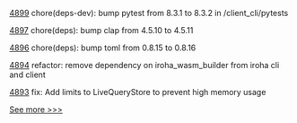 
[4899](https://github.com/hyperledger/iroha/pull/4899) chore(deps-dev): bump pytest from 8.3.1 to 8.3.2 in /client_cli/pytests

[4897](https://github.com/hyperledger/iroha/pull/4897) chore(deps): bump clap from 4.5.10 to 4.5.11

[4896](https://github.com/hyperledger/iroha/pull/4896) chore(deps): bump toml from 0.8.15 to 0.8.16

[4894](https://github.com/hyperledger/iroha/pull/4894) refactor: remove dependency on iroha_wasm_builder from iroha cli and client

[4893](https://github.com/hyperledger/iroha/pull/4893) fix: Add limits to LiveQueryStore to prevent high memory usage


[See more >>>](https://start-here.hyperledger.org/pull-requests)
